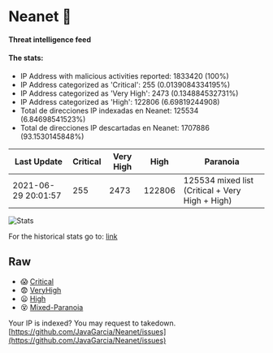 # Neanet :hocho:
#### Threat intelligence feed
#### The stats:

- IP Address with malicious activities reported: 1833420 (100%)
- IP Address categorized as 'Critical':  255 (0.0139084334195%)
- IP Address categorized as 'Very High':  2473 (0.134884532731%)
- IP Address categorized as 'High':  122806 (6.69819244908)
- Total de direcciones IP indexadas en Neanet:  125534 (6.84698541523%)
- Total de direcciones IP descartadas en Neanet:  1707886 (93.1530145848%)

| Last Update | Critical | Very High | High | Paranoia |
| --- | --- | --- | --- | --- |
| 2021-06-29 20:01:57 | 255 | 2473 | 122806 | 125534 mixed list (Critical + Very High + High)|

![Stats](https://docs.google.com/spreadsheets/d/e/2PACX-1vSnaNMIXVabIpDJjufMlzH7poXnshF3mgd8Is1g9ytUEzVsP5my4Trn8f-xkoLLQ38xpL3HtmUexLo6/pubchart?oid=501124687&format=image)

For the historical stats go to: [link](/stats.csv)
## Raw
- :scream: [Critical](https://raw.githubusercontent.com/JavaGarcia/Neanet/master/blacklists/neanet_critical.txt)
- :fearful: [VeryHigh](https://raw.githubusercontent.com/JavaGarcia/Neanet/master/blacklists/neanet_veryHigh.txtt)
- :frowning: [High](https://raw.githubusercontent.com/JavaGarcia/Neanet/master/blacklists/neanet_high.txt)
- :dizzy_face: [Mixed-Paranoia](https://raw.githubusercontent.com/JavaGarcia/Neanet/master/blacklists/neanet_all.txt)


Your IP is indexed? You may request to takedown. [https://github.com/JavaGarcia/Neanet/issues](https://github.com/JavaGarcia/Neanet/issues)














































































































































































































































































































































































































































































































































































































































































































































































































































































































































































































































































































































































































































































































































































































































































































































































































































































































































































































































































































































































































































































































































































































































































































































































































































































































































































































































































































































































































































































































































































































































































































































































































































































































































































































































































































































































































































































































































































































































































































































































































































































































































































































































































































































































































































































































































































































































































































































































































































































































































































































































































































































































































































































































































































































































































































































































































































































































































































































































































































































































































































































































































































































































































































































































































































































































































































































































































































































































































































































































































































































































































































































































































































































































































































































































































































